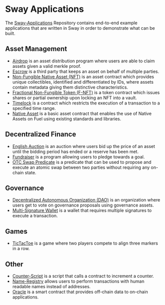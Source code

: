 # Sway Applications

The [Sway-Applications](https://github.com/FuelLabs/sway-applications) Repository contains end-to-end example applications that are written in Sway in order to demonstrate what can be built.

## Asset Management

- [Airdrop](https://github.com/FuelLabs/sway-applications/tree/master/airdrop) is an asset distribution program where users are able to claim assets given a valid merkle proof.
- [Escrow](https://github.com/FuelLabs/sway-applications/tree/master/escrow) is a third party that keeps an asset on behalf of multiple parties.
- [Non-Fungible Native Asset (NFT)](https://github.com/FuelLabs/sway-applications/tree/master/NFT) is an asset contract which provides unique collectibles, identified and differentiated by IDs, where assets contain metadata giving them distinctive characteristics.
- [Fractional Non-Fungible Token (F-NFT)](https://github.com/FuelLabs/sway-applications/tree/master/fractional-NFT) is a token contract which issues shares or partial ownership upon locking an NFT into a vault.
- [Timelock](https://github.com/FuelLabs/sway-applications/tree/master/timelock) is a contract which restricts the execution of a transaction to a specified time range.
- [Native Asset](https://github.com/FuelLabs/sway-applications/tree/master/native-asset) is a basic asset contract that enables the use of Native Assets on Fuel using existing standards and libraries.

## Decentralized Finance

- [English Auction](https://github.com/FuelLabs/sway-applications/tree/master/english-auction) is an auction where users bid up the price of an asset until the bidding period has ended or a reserve has been met.
- [Fundraiser](https://github.com/FuelLabs/sway-applications/tree/master/fundraiser) is a program allowing users to pledge towards a goal.
- [OTC Swap Predicate](https://github.com/FuelLabs/sway-applications/tree/master/OTC-swap-predicate) is a predicate that can be used to propose and execute an atomic swap between two parties without requiring any on-chain state.

## Governance

- [Decentralized Autonomous Organization (DAO)](https://github.com/FuelLabs/sway-applications/tree/master/DAO) is an organization where users get to vote on governance proposals using governance assets.
- [Multi-Signature Wallet](https://github.com/FuelLabs/sway-applications/tree/master/multisig-wallet) is a wallet that requires multiple signatures to execute a transaction.

## Games

- [TicTacToe](https://github.com/FuelLabs/sway-applications/tree/master/TicTacToe) is a game where two players compete to align three markers in a row.

## Other

- [Counter-Script](https://github.com/FuelLabs/sway-applications/tree/master/counter-script) is a script that calls a contract to increment a counter.
- [Name-Registry](https://github.com/FuelLabs/sway-applications/tree/master/name-registry) allows users to perform transactions with human readable names instead of addresses.
- [Oracle](https://github.com/FuelLabs/sway-applications/tree/master/oracle) is a smart contract that provides off-chain data to on-chain applications.
